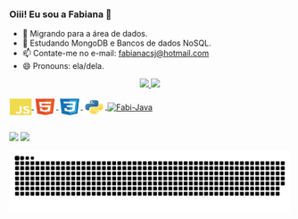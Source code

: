### Oiii! Eu sou a Fabiana 👋

- 🔭 Migrando para a área de dados.
- 🌱 Estudando MongoDB e Bancos de dados NoSQL.
- 📫 Contate-me no e-mail: fabianacsj@hotmail.com
- 😄 Pronouns: ela/dela.

<!-- gráficos -->
<div align="center">
  <a href="https://github.com/FabianaAlbuquerque97">
  <img height="180em" src="https://github-readme-stats.vercel.app/api?username=FabianaAlbuquerque97&show_icons=true&theme=dracula&include_all_commits=true&count_private=true"/>
  <img height="180em" src="https://github-readme-stats.vercel.app/api/top-langs/?username=FabianaAlbuquerque97&layout=compact&langs_count=7&theme=dracula"/>
</div>

<!-- Ícones das linguagens que uso -->
<div style="display: inline_block"><br>
  <img align="center" alt="Fabi-Js" height="30" width="40" src="https://raw.githubusercontent.com/devicons/devicon/master/icons/javascript/javascript-plain.svg">
  <img align="center" alt="Fabi-HTML" height="30" width="40" src="https://raw.githubusercontent.com/devicons/devicon/master/icons/html5/html5-original.svg">
  <img align="center" alt="Fabi-CSS" height="30" width="40" src="https://raw.githubusercontent.com/devicons/devicon/master/icons/css3/css3-original.svg">
  <img align="center" alt="Fabi-Python" height="30" width="40" src="https://raw.githubusercontent.com/devicons/devicon/master/icons/python/python-original.svg">
  <img align="center" alt="Fabi-Java" height="30" width="40" src="https://cdn.jsdelivr.net/gh/devicons/devicon/icons/java/java-plain-wordmark.svg" />
</div>

   ##
  
<!-- Redes Sociais -->
<div> 
  <a href = "mailto:fabiana.albuquerque.artes@gmail.com"><img src="https://img.shields.io/badge/-Gmail-%23333?style=for-the-badge&logo=gmail&logoColor=white" target="_blank"></a>
  <a href="https://www.linkedin.com/in/fabiana-albuquerque-tecnologa/" target="_blank"><img src="https://img.shields.io/badge/-LinkedIn-%230077B5?style=for-the-badge&logo=linkedin&logoColor=white" target="_blank"></a> 
  
   ![Snake animation](https://github.com/FabianaAlbuquerque97/FabianaAlbuquerque97/blob/output/github-contribution-grid-snake.svg)
</div>
  

